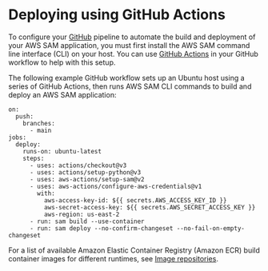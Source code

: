 # Deploying using GitHub Actions<a name="deploying-using-github"></a>

To configure your [GitHub](https://github.com/) pipeline to automate the build and deployment of your AWS SAM application, you must first install the AWS SAM command line interface \(CLI\) on your host\. You can use [GitHub Actions](https://github.com/features/actions) in your GitHub workflow to help with this setup\.

The following example GitHub workflow sets up an Ubuntu host using a series of GitHub Actions, then runs AWS SAM CLI commands to build and deploy an AWS SAM application:

```
on:
  push:
    branches:
      - main
jobs:
  deploy:
    runs-on: ubuntu-latest
    steps:
      - uses: actions/checkout@v3
      - uses: actions/setup-python@v3
      - uses: aws-actions/setup-sam@v2
      - uses: aws-actions/configure-aws-credentials@v1
        with:
          aws-access-key-id: ${{ secrets.AWS_ACCESS_KEY_ID }}
          aws-secret-access-key: ${{ secrets.AWS_SECRET_ACCESS_KEY }}
          aws-region: us-east-2
      - run: sam build --use-container
      - run: sam deploy --no-confirm-changeset --no-fail-on-empty-changeset
```

For a list of available Amazon Elastic Container Registry \(Amazon ECR\) build container images for different runtimes, see [Image repositories](serverless-image-repositories.md)\.